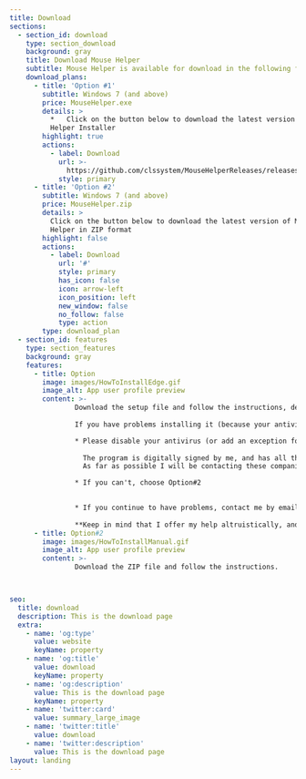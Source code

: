 ```yaml
---
title: Download
sections:
  - section_id: download
    type: section_download
    background: gray
    title: Download Mouse Helper
    subtitle: Mouse Helper is available for download in the following formats
    download_plans:
      - title: 'Option #1'
        subtitle: Windows 7 (and above)
        price: MouseHelper.exe
        details: >
          *   Click on the button below to download the latest version of Mouse
          Helper Installer
        highlight: true
        actions:
          - label: Download
            url: >-
              https://github.com/clssystem/MouseHelperReleases/releases/latest/download/MouseHelper.exe
            style: primary
      - title: 'Option #2'
        subtitle: Windows 7 (and above)
        price: MouseHelper.zip
        details: >
          Click on the button below to download the latest version of Mouse
          Helper in ZIP format
        highlight: false
        actions:
          - label: Download
            url: '#'
            style: primary
            has_icon: false
            icon: arrow-left
            icon_position: left
            new_window: false
            no_follow: false
            type: action
        type: download_plan
  - section_id: features
    type: section_features
    background: gray
    features:
      - title: Option
        image: images/HowToInstallEdge.gif
        image_alt: App user profile preview
        content: >-
                Download the setup file and follow the instructions, depending on your internet browser.
                
                If you have problems installing it (because your antivirus prevents it, for example), try the following:

                * Please disable your antivirus (or add an exception for MouseHelper.exe), try the download and installation again, and then turn your antivirus back on.
                    
                  The program is digitally signed by me, and has all the guarantees, but since it accesses the mouse and keyboard at a very low level, some antivirus can incorrectly detect it as a false positive.
                  As far as possible I will be contacting these companies so that they take it into account.

                * If you can't, choose Option#2

                
                * If you continue to have problems, contact me by email at [mousehelper@outlook.es](mailto://mousehelper@outlook.es) and I will try to help you personally.
                   
                **Keep in mind that I offer my help altruistically, and that behind this project I am only dedicating my free time, so be patient.**
      - title: Option#2
        image: images/HowToInstallManual.gif
        image_alt: App user profile preview
        content: >-
                Download the ZIP file and follow the instructions.



seo:
  title: download
  description: This is the download page
  extra:
    - name: 'og:type'
      value: website
      keyName: property
    - name: 'og:title'
      value: download
      keyName: property
    - name: 'og:description'
      value: This is the download page
      keyName: property
    - name: 'twitter:card'
      value: summary_large_image
    - name: 'twitter:title'
      value: download
    - name: 'twitter:description'
      value: This is the download page
layout: landing
---
```

